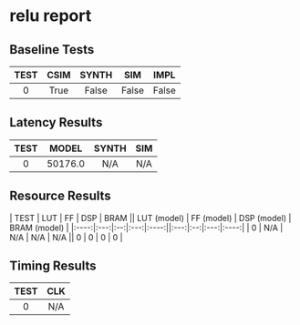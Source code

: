 
# relu report

## Baseline Tests

| TEST | CSIM | SYNTH | SIM | IMPL |
|:----:|:----:|:-----:|:---:|:----:|
| 0 | True | False | False | False | 


## Latency Results

| TEST | MODEL | SYNTH | SIM |
|:----:|:-----:|:-----:|:---:|
| 0 | 50176.0 | N/A | N/A | 


## Resource Results

| TEST | LUT | FF | DSP | BRAM || LUT (model) | FF (model) | DSP (model) | BRAM (model) |
|:----:|:---:|:--:|:---:|:----:||:---:|:--:|:---:|:----:|
| 0 | N/A | N/A | N/A | N/A || 0 | 0 | 0 | 0 | 


## Timing Results

| TEST | CLK |
|:----:|:---:|
| 0 | N/A | 

